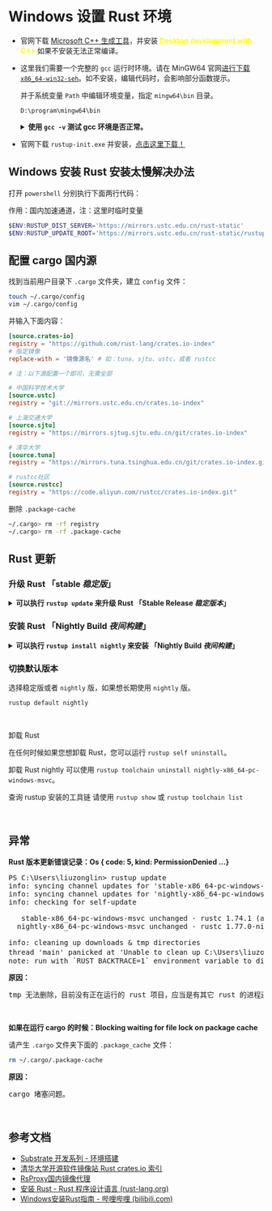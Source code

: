 # Windows 设置 Rust 环境

- 官网下载 [Microsoft C++ 生成工具][Microsoft C++ 生成工具]，并安装 <strong style="color: yellow;">Desktop development with C++</strong> 如果不安装无法正常编译。

- 这里我们需要一个完整的 `gcc` 运行时环境。请在 MinGW64 官网[进行下载 `x86_64-win32-seh`][MinGW64]。如不安装，编辑代码时，会影响部分函数提示。
  
  并于系统变量 `Path` 中编辑环境变量，指定 `mingw64\bin` 目录。

  ```text
  D:\program\mingw64\bin
  ```

    <details><summary><b>使用 <code>gcc -v</code> 测试 gcc 环境是否正常。</b></summary>

    ```text
    ~> gcc -v
    Using built-in specs.
    COLLECT_GCC=D:\program\mingw64\bin\gcc.exe
    COLLECT_LTO_WRAPPER=D:/program/mingw64/bin/../libexec/gcc/x86_64-w64-mingw32/8.1.0/lto-wrapper.exe
    Target: x86_64-w64-mingw32
    Configured with: ../../../src/gcc-8.1.0/configure --host=x86_64-w64-mingw32 --build=x86_64-w64-mingw32 --target=x86_64-w64-mingw32 --prefix=/mingw64 --with-sysroot=/c/mingw810/x86_64-810-win32-seh-rt_v6-rev0/mingw64 --enable-shared --enable-static --disable-multilib --enable-languages=c,c++,fortran,lto --enable-libstdcxx-time=yes --enable-threads=win32 --enable-libgomp --enable-libatomic --enable-lto --enable-graphite --enable-checking=release --enable-fully-dynamic-string --enable-version-specific-runtime-libs --disable-libstdcxx-pch --disable-libstdcxx-debug --enable-bootstrap --disable-rpath --disable-win32-registry --disable-nls --disable-werror --disable-symvers --with-gnu-as --with-gnu-ld --with-arch=nocona --with-tune=core2 --with-libiconv --with-system-zlib --with-gmp=/c/mingw810/prerequisites/x86_64-w64-mingw32-static --with-mpfr=/c/mingw810/prerequisites/x86_64-w64-mingw32-static --with-mpc=/c/mingw810/prerequisites/x86_64-w64-mingw32-static --with-isl=/c/mingw810/prerequisites/x86_64-w64-mingw32-static --with-pkgversion='x86_64-win32-seh-rev0, Built by MinGW-W64 project' --with-bugurl=https://sourceforge.net/projects/mingw-w64 CFLAGS='-O2 -pipe -fno-ident -I/c/mingw810/x86_64-810-win32-seh-rt_v6-rev0/mingw64/opt/include -I/c/mingw810/prerequisites/x86_64-zlib-static/include -I/c/mingw810/prerequisites/x86_64-w64-mingw32-static/include' CXXFLAGS='-O2 -pipe -fno-ident -I/c/mingw810/x86_64-810-win32-seh-rt_v6-rev0/mingw64/opt/include -I/c/mingw810/prerequisites/x86_64-zlib-static/include -I/c/mingw810/prerequisites/x86_64-w64-mingw32-static/include' CPPFLAGS=' -I/c/mingw810/x86_64-810-win32-seh-rt_v6-rev0/mingw64/opt/include -I/c/mingw810/prerequisites/x86_64-zlib-static/include -I/c/mingw810/prerequisites/x86_64-w64-mingw32-static/include' LDFLAGS='-pipe -fno-ident -L/c/mingw810/x86_64-810-win32-seh-rt_v6-rev0/mingw64/opt/lib -L/c/mingw810/prerequisites/x86_64-zlib-static/lib -L/c/mingw810/prerequisites/x86_64-w64-mingw32-static/lib '
    Thread model: win32
    gcc version 8.1.0 (x86_64-win32-seh-rev0, Built by MinGW-W64 project)
    ```

    </details>

- 官网下载 `rustup-init.exe` 并安装，[点击这里下载！][download_rustup]

## Windows 安装 Rust 安装太慢解决办法

打开 `powershell` 分别执行下面两行代码：

作用：国内加速通道，注：这里时临时变量

```powershell
$ENV:RUSTUP_DIST_SERVER='https://mirrors.ustc.edu.cn/rust-static'
$ENV:RUSTUP_UPDATE_ROOT='https://mirrors.ustc.edu.cn/rust-static/rustup'
```

## 配置 cargo 国内源

找到当前用户目录下 `.cargo` 文件夹，建立 `config` 文件：

```bash
touch ~/.cargo/config
vim ~/.cargo/config
```

并输入下面内容：

```toml
[source.crates-io]
registry = "https://github.com/rust-lang/crates.io-index"
# 指定镜像
replace-with = '镜像源名' # 如：tuna、sjtu、ustc，或者 rustcc

# 注：以下源配置一个即可，无需全部

# 中国科学技术大学
[source.ustc]
registry = "git://mirrors.ustc.edu.cn/crates.io-index"

# 上海交通大学
[source.sjtu]
registry = "https://mirrors.sjtug.sjtu.edu.cn/git/crates.io-index"

# 清华大学
[source.tuna]
registry = "https://mirrors.tuna.tsinghua.edu.cn/git/crates.io-index.git"

# rustcc社区
[source.rustcc]
registry = "https://code.aliyun.com/rustcc/crates.io-index.git"
```

删除 `.package-cache`

```bash
~/.cargo> rm -rf registry
~/.cargo> rm -rf .package-cache
```

## Rust 更新

### 升级 Rust 「stable _稳定版_」

<details><summary><b>可以执行 <code>rustup update</code> 来升级 Rust 「Stable Release <i>稳定版本</i>」</b></summary>

```bash
~> rustup update
info: syncing channel updates for 'stable-x86_64-pc-windows-msvc'
info: latest update on 2023-12-28, rust version 1.75.0 (82e1608df 2023-12-21)
info: downloading component 'rust-std' for 'wasm32-unknown-unknown'
 16.9 MiB /  16.9 MiB (100 %)   6.2 MiB/s in  2s ETA:  0s
info: downloading component 'rust-src'
info: downloading component 'cargo'
info: downloading component 'clippy'
info: downloading component 'rust-docs'
 14.3 MiB /  14.3 MiB (100 %)   4.8 MiB/s in  2s ETA:  0s
info: downloading component 'rust-std'
 17.9 MiB /  17.9 MiB (100 %)   7.7 MiB/s in  2s ETA:  0s
info: downloading component 'rustc'
 58.7 MiB /  58.7 MiB (100 %)   7.3 MiB/s in  8s ETA:  0s
info: downloading component 'rustfmt'
info: removing previous version of component 'rust-std' for 'wasm32-unknown-unknown'
info: removing previous version of component 'rust-src'
info: removing previous version of component 'cargo'
info: removing previous version of component 'clippy'
info: removing previous version of component 'rust-docs'
info: removing previous version of component 'rust-std'
info: removing previous version of component 'rustc'
info: removing previous version of component 'rustfmt'
info: installing component 'rust-std' for 'wasm32-unknown-unknown'
 16.9 MiB /  16.9 MiB (100 %)  13.9 MiB/s in  3s ETA:  0s
info: installing component 'rust-src'
info: installing component 'cargo'
info: installing component 'clippy'
info: installing component 'rust-docs'
 14.3 MiB /  14.3 MiB (100 %)   2.0 MiB/s in  4s ETA:  0s
info: installing component 'rust-std'
 17.9 MiB /  17.9 MiB (100 %)  13.7 MiB/s in  1s ETA:  0s
info: installing component 'rustc'
 58.7 MiB /  58.7 MiB (100 %)  15.2 MiB/s in  3s ETA:  0s
info: installing component 'rustfmt'
info: checking for self-update

  stable-x86_64-pc-windows-msvc updated - rustc 1.75.0 (82e1608df 2023-12-21) (from rustc 1.74.1 (a28077b28 2023-12-04))

info: cleaning up downloads & tmp directories
```

</details>

### 安装 Rust 「Nightly Build _夜间构建_」

<details><summary><b>可以执行 <code>rustup install nightly</code> 来安装 「Nightly Build <i>夜间构建</i>」</b></summary>

```bash
~> rustup install nightly
info: syncing channel updates for 'nightly'
info: downloading toolchain manifest
info: downloading component 'rustc'
info: downloading component 'rust-std'
info: downloading component 'rust-docs'
info: downloading component 'cargo'
info: installing component 'rustc'
info: installing component 'rust-std'
info: installing component 'rust-docs'
info: installing component 'cargo'

nightly installed: rustc 1.9.0-nightly (02310fd31 2016-03-19)
```

</details>

### 切换默认版本

选择稳定版或者 `nightly` 版，如果想长期使用 `nightly` 版。

```bash
rustup default nightly
```

<p>&nbsp;</p>

卸载 Rust

在任何时候如果您想卸载 Rust，您可以运行 `rustup self uninstall`。

卸载 Rust nightly 可以使用 `rustup toolchain uninstall nightly-x86_64-pc-windows-msvc`。

查询 rustup 安装的工具链 请使用 `rustup show` 或 `rustup toolchain list`

<p>&nbsp;</p>

## 异常

<strong>Rust 版本更新错误记录：Os { code: 5, kind: PermissionDenied ...}</strong>

<pre>
PS C:\Users\liuzonglin> rustup update
info: syncing channel updates for 'stable-x86_64-pc-windows-msvc'
info: syncing channel updates for 'nightly-x86_64-pc-windows-msvc'
info: checking for self-update

   stable-x86_64-pc-windows-msvc unchanged - rustc 1.74.1 (a28077b28 2023-12-04)
  nightly-x86_64-pc-windows-msvc unchanged - rustc 1.77.0-nightly (2df6406b8 2023-12-26)

info: cleaning up downloads & tmp directories
thread 'main' panicked at 'Unable to clean up C:\Users\liuzonglin\.rustup\tmp: Os { code: 5, kind: PermissionDenied, message: "拒绝访问。" }', src\utils\utils.rs:650:13
note: run with `RUST_BACKTRACE=1` environment variable to display a backtrace
</pre>

<strong>原因：</strong>

<pre>
tmp 无法删除，目前没有正在运行的 rust 项目，应当是有其它 rust 的进程还在活动，检查 vscode, rust-analyzer 还在活动，停止插件或关闭 vscode。
</pre>

<p>&nbsp;</p>

<strong>如果在运行 cargo 的时候：Blocking waiting for file lock on package cache</strong>

请产生 `.cargo` 文件夹下面的 `.package_cache` 文件：

```sh
rm ~/.cargo/.package-cache
```

<strong>原因：</strong>

<pre>
cargo 堵塞问题。
</pre>

<p>&nbsp;</p>

## 参考文档

- [Substrate 开发系列 - 环境搭建][substrate_dev_install]
- [清华大学开源软件镜像站 Rust crates.io 索引][tsinghua_university]
- [RsProxy国内镜像代理][RsProxy国内镜像代理]
- [安装 Rust - Rust 程序设计语言 (rust-lang.org)][download_rustup]
- [Windows安装Rust指南 - 哔哩哔哩 (bilibili.com)][Windows安装Rust指南]

[Microsoft C++ 生成工具]: https://visualstudio.microsoft.com/zh-hans/visual-cpp-build-tools/
[download_rustup]: https://www.rust-lang.org/zh-CN/tools/install
[MinGW64]: https://sourceforge.net/projects/mingw-w64/files/
[substrate_dev_install]: https://learnblockchain.cn/article/1069
[tsinghua_university]: https://mirrors.tuna.tsinghua.edu.cn/help/crates.io-index.git/
[RsProxy国内镜像代理]: https://rsproxy.cn/
[Windows安装Rust指南]: https://www.bilibili.com/read/cv17841257
